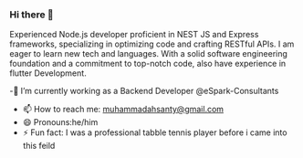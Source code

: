 ### Hi there 👋



Experienced Node.js developer proficient in NEST JS and Express frameworks, specializing in optimizing code and 
crafting RESTful APIs. I am eager to learn new tech and languages. With a solid software engineering foundation 
and a commitment to top-notch code, also have experience in flutter Development.

-🔭 I’m currently working as a Backend Developer @eSpark-Consultants
- 📫 How to reach me: muhammadahsanty@gmail.com
- 😄 Pronouns:he/him
- ⚡ Fun fact: I was a professional tabble tennis player before i came into this feild

